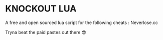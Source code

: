 # KNOCKOUT LUA

A free and open sourced lua script for the following cheats : Neverlose.cc

Tryna beat the paid pastes out there 😎
